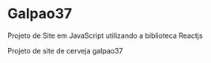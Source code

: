 # Galpao37

Projeto de Site em JavaScript utilizando a biblioteca Reactjs

Projeto de site de cerveja galpao37
